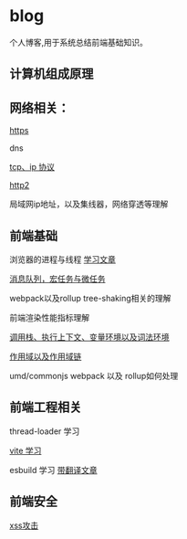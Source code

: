 # blog
个人博客,用于系统总结前端基础知识。

## 计算机组成原理

## 网络相关：

[https](https://github.com/strongcode9527/blog/issues/1)

dns

[tcp、ip 协议](https://github.com/strongcode9527/blog/issues/5)

[http2](https://github.com/strongcode9527/blog/issues/6)

局域网ip地址，以及集线器，网络穿透等理解

## 前端基础

浏览器的进程与线程 [学习文章](http://www.dailichun.com/2018/01/21/js_singlethread_eventloop.html)

[消息队列，宏任务与微任务](https://github.com/strongcode9527/blog/issues/9)

webpack以及rollup tree-shaking相关的理解

前端渲染性能指标理解 

[调用栈、执行上下文、变量环境以及词法环境](https://github.com/strongcode9527/blog/issues/10)

[作用域以及作用域链](https://github.com/strongcode9527/blog/issues/11)

umd/commonjs webpack 以及 rollup如何处理

## 前端工程相关

thread-loader 学习

[vite 学习](https://github.com/strongcode9527/blog/issues/8)

esbuild 学习 [带翻译文章](https://esbuild.github.io/faq/)


## 前端安全

[xss攻击](https://github.com/strongcode9527/blog/issues/7)
